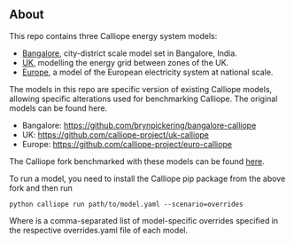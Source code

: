 ## About

This repo contains three Calliope energy system models:
- [Bangalore](https://www.sciencedirect.com/science/article/pii/S0306261921000313), city-district scale model set in Bangalore, India.  
- [UK](https://www.sciencedirect.com/science/article/pii/S0306261917302775), modelling the energy grid between zones of the UK.  
- [Europe](https://www.sciencedirect.com/science/article/pii/S2542435120303366), a model of the European electricity system at national scale.

The models in this repo are specific version of existing Calliope models, allowing specific alterations used for benchmarking Calliope.
The original models can be found here.
- Bangalore: https://github.com/brynpickering/bangalore-calliope
- UK: https://github.com/calliope-project/uk-calliope
- Europe: https://github.com/calliope-project/euro-calliope

The Calliope fork benchmarked with these models can be found [here](https://github.com/brmanuel/calliope).

To run a model, you need to install the Calliope pip package from the above fork and then run 

```
python calliope run path/to/model.yaml --scenario=overrides
```

Where <overrides> is a comma-separated list of model-specific overrides specified in the respective overrides.yaml file of each model.
